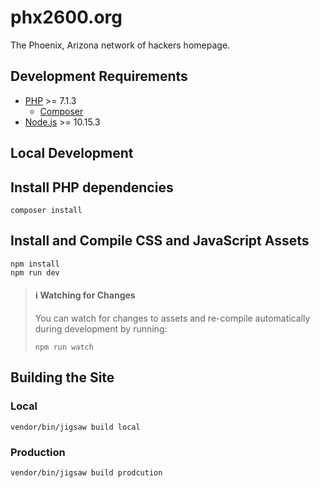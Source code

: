 phx2600.org
===========

The Phoenix, Arizona network of hackers homepage.

Development Requirements
------------------------

  - [PHP](https://secure.php.net/) >= 7.1.3
    - [Composer](https://getcomposer.org/)
  - [Node.js](https://nodejs.org) >= 10.15.3

Local Development
-----------------

## Install PHP dependencies

    composer install

## Install and Compile CSS and JavaScript Assets

    npm install
    npm run dev

> #### ℹ️ Watching for Changes
>
> You can watch for changes to assets and re-compile automatically during
> development by running:
> 
>     npm run watch

## Building the Site

### Local

    vendor/bin/jigsaw build local

### Production

    vendor/bin/jigsaw build prodcution
    
